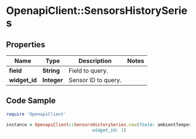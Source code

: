 # OpenapiClient::SensorsHistorySeries

## Properties
Name | Type | Description | Notes
------------ | ------------- | ------------- | -------------
**field** | **String** | Field to query. | 
**widget_id** | **Integer** | Sensor ID to query. | 

## Code Sample

```ruby
require 'OpenapiClient'

instance = OpenapiClient::SensorsHistorySeries.new(field: ambientTemperature,
                                 widget_id: 1)
```



